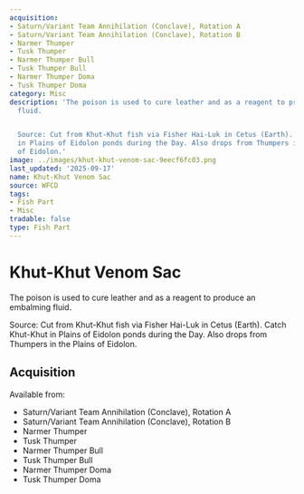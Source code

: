 ```yaml
---
acquisition:
- Saturn/Variant Team Annihilation (Conclave), Rotation A
- Saturn/Variant Team Annihilation (Conclave), Rotation B
- Narmer Thumper
- Tusk Thumper
- Narmer Thumper Bull
- Tusk Thumper Bull
- Narmer Thumper Doma
- Tusk Thumper Doma
category: Misc
description: 'The poison is used to cure leather and as a reagent to produce an embalming
  fluid.


  Source: Cut from Khut-Khut fish via Fisher Hai-Luk in Cetus (Earth). Catch Khut-Khut
  in Plains of Eidolon ponds during the Day. Also drops from Thumpers in the Plains
  of Eidolon.'
image: ../images/khut-khut-venom-sac-9eecf6fc03.png
last_updated: '2025-09-17'
name: Khut-Khut Venom Sac
source: WFCD
tags:
- Fish Part
- Misc
tradable: false
type: Fish Part
---
```


# Khut-Khut Venom Sac

The poison is used to cure leather and as a reagent to produce an embalming fluid.

Source: Cut from Khut-Khut fish via Fisher Hai-Luk in Cetus (Earth). Catch Khut-Khut in Plains of Eidolon ponds during the Day. Also drops from Thumpers in the Plains of Eidolon.

## Acquisition

Available from:
- Saturn/Variant Team Annihilation (Conclave), Rotation A
- Saturn/Variant Team Annihilation (Conclave), Rotation B
- Narmer Thumper
- Tusk Thumper
- Narmer Thumper Bull
- Tusk Thumper Bull
- Narmer Thumper Doma
- Tusk Thumper Doma


